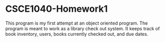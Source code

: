 # CSCE1040-Homework1

This program is my first attempt at an object oriented program.
The program is meant to work as a library check out system.
It keeps track of book inventory, users, books currently checked out, and due dates.
